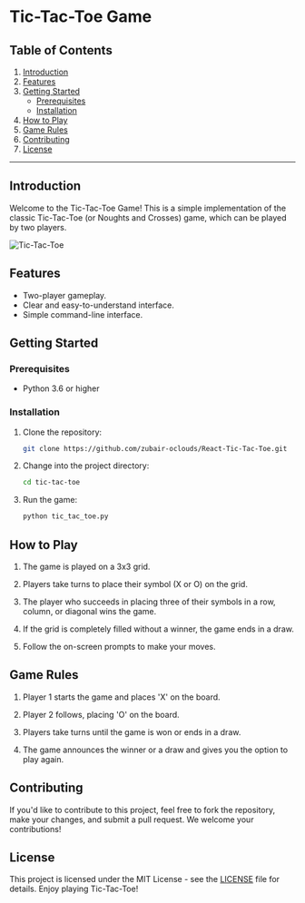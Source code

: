 # Tic-Tac-Toe Game

## Table of Contents

1. [Introduction](#introduction)
2. [Features](#features)
3. [Getting Started](#getting-started)
    - [Prerequisites](#prerequisites)
    - [Installation](#installation)
4. [How to Play](#how-to-play)
5. [Game Rules](#game-rules)
6. [Contributing](#contributing)
7. [License](#license)

---

## Introduction

Welcome to the Tic-Tac-Toe Game! This is a simple implementation of the classic Tic-Tac-Toe (or Noughts and Crosses) game, which can be played by two players.

![Tic-Tac-Toe](tic_tac_toe.png)

## Features

- Two-player gameplay.
- Clear and easy-to-understand interface.
- Simple command-line interface.

## Getting Started

### Prerequisites

- Python 3.6 or higher

### Installation

1. Clone the repository:

    ```bash
    git clone https://github.com/zubair-oclouds/React-Tic-Tac-Toe.git
    ```

2. Change into the project directory:

    ```bash
    cd tic-tac-toe
    ```

3. Run the game:

    ```bash
    python tic_tac_toe.py
    ```

## How to Play

1. The game is played on a 3x3 grid.

2. Players take turns to place their symbol (X or O) on the grid.

3. The player who succeeds in placing three of their symbols in a row, column, or diagonal wins the game.

4. If the grid is completely filled without a winner, the game ends in a draw.

5. Follow the on-screen prompts to make your moves.

## Game Rules

1. Player 1 starts the game and places 'X' on the board.

2. Player 2 follows, placing 'O' on the board.

3. Players take turns until the game is won or ends in a draw.

4. The game announces the winner or a draw and gives you the option to play again.

## Contributing

If you'd like to contribute to this project, feel free to fork the repository, make your changes, and submit a pull request. We welcome your contributions!

## License

This project is licensed under the MIT License - see the [LICENSE](LICENSE) file for details. Enjoy playing Tic-Tac-Toe!
